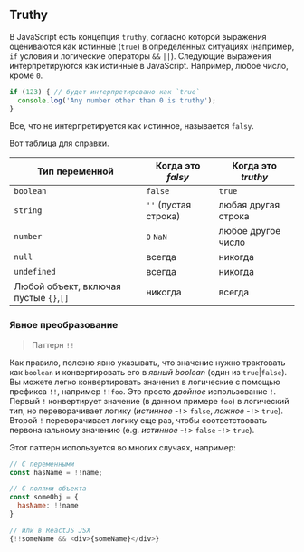 ## Truthy

В JavaScript есть концепция `truthy`, согласно которой выражения оцениваются как истинные (`true`) в определенных ситуациях (например, `if` условия и логические операторы `&&` `||`). Следующие выражения интерпретируются как истинные в JavaScript. Например, любое число, кроме `0`.

```ts
if (123) { // будет интерпретировано как `true`
  console.log('Any number other than 0 is truthy');
}
```

Все, что не интерпретируется как истинное, называется `falsy`.

Вот таблица для справки.

| Тип переменной  | Когда это *falsy*       | Когда это *truthy*      |
|-----------------|--------------------------|--------------------------|
| `boolean`       | `false`                  | `true`                   |
| `string`        | `''` (пустая строка)     | любая другая строка      |
| `number`        | `0`  `NaN`               | любое другое число       |
| `null`          | всегда                   | никогда                  |
| `undefined`     | всегда                   | никогда                  |
| Любой объект, включая пустые `{}`,`[]` | никогда | всегда |


### Явное преобразование

> Паттерн `!!`

Как правило, полезно явно указывать, что значение нужно трактовать как `boolean` и конвертировать его в *явный boolean* (один из `true`|`false`). Вы можете легко конвертировать значения в логические с помощью префикса `!!`, например `!!foo`.
Это просто *двойное* использование `!`. Первый `!` конвертирует значение (в данном примере `foo`) в логический тип, но переворачивает логику (*истинное* -`!`> `false`, *ложное* -`!`> `true`). Второй `!` переворачивает логику еще раз, чтобы соответствовать первоначальному значению (e.g. *истинное* -`!`> `false` -`!`> `true`).

Этот паттерн используется во многих случаях, например: 

```js
// С переменными
const hasName = !!name;

// С полями объекта
const someObj = {
  hasName: !!name
}

// или в ReactJS JSX
{!!someName && <div>{someName}</div>}
```
